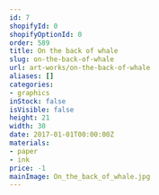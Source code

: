 ```yaml
---
id: 7
shopifyId: 0
shopifyOptionId: 0
order: 589
title: On the back of whale
slug: on-the-back-of-whale
url: art-works/on-the-back-of-whale
aliases: []
categories:
- graphics
inStock: false
isVisible: false
height: 21
width: 30
date: 2017-01-01T00:00:00Z
materials:
- paper
- ink
price: -1
mainImage: On_the_back_of_whale.jpg
---
```

